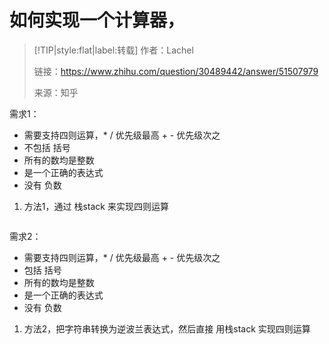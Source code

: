 

# 如何实现一个计算器，


> [!TIP|style:flat|label:转载]
> 作者：Lachel
> 
> 链接：https://www.zhihu.com/question/30489442/answer/51507979
> 
> 来源：知乎

需求1：
- 需要支持四则运算，* / 优先级最高 + - 优先级次之
- 不包括 括号
- 所有的数均是整数
- 是一个正确的表达式
- 没有 负数



1. 方法1，通过 栈stack 来实现四则运算

```

```




需求2：
- 需要支持四则运算，* / 优先级最高 + - 优先级次之
- 包括 括号
- 所有的数均是整数
- 是一个正确的表达式
- 没有 负数

1. 方法2，把字符串转换为逆波兰表达式，然后直接 用栈stack 实现四则运算


```

```



